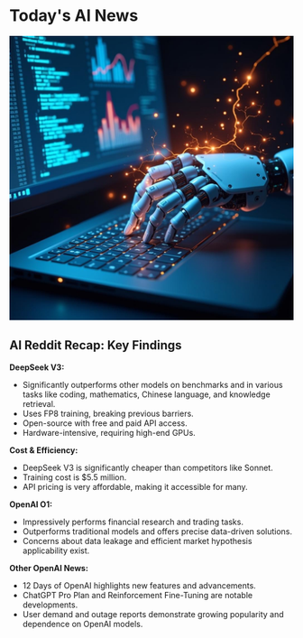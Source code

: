 
# Today's AI News

![Todays Image](pictures/20241227_101231.png)

## AI Reddit Recap: Key Findings

**DeepSeek V3:**

* Significantly outperforms other models on benchmarks and in various tasks like coding, mathematics, Chinese language, and knowledge retrieval.
* Uses FP8 training, breaking previous barriers.
* Open-source with free and paid API access.
* Hardware-intensive, requiring high-end GPUs.

**Cost & Efficiency:**

* DeepSeek V3 is significantly cheaper than competitors like Sonnet.
* Training cost is $5.5 million.
* API pricing is very affordable, making it accessible for many.

**OpenAI O1:**

* Impressively performs financial research and trading tasks.
* Outperforms traditional models and offers precise data-driven solutions.
* Concerns about data leakage and efficient market hypothesis applicability exist.

**Other OpenAI News:**

* 12 Days of OpenAI highlights new features and advancements.
* ChatGPT Pro Plan and Reinforcement Fine-Tuning are notable developments.
* User demand and outage reports demonstrate growing popularity and dependence on OpenAI models.

